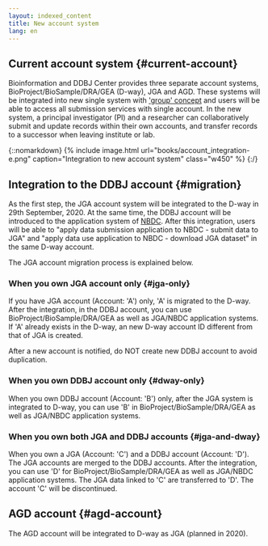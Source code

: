 ```yaml
---
layout: indexed_content
title: New account system
lang: en
---
```


## Current account system  {#current-account}

Bioinformation and DDBJ Center provides three separate account systems,
BioProject/BioSample/DRA/GEA (D-way), JGA and AGD. These systems will be
integrated into new single system with ['group' concept](group-e.html)
and users will be able to access all submission services with single
account. In the new system, a principal investigator (PI) and a
researcher can collaboratively submit and update records within their
own accounts, and transfer records to a successor when leaving institute
or lab.

{::nomarkdown}
{% include image.html url="books/account_integration-e.png" caption="Integration to new account system" class="w450" %}
{:/}

## Integration to the DDBJ account {#migration}

As the first step, the JGA account system will be integrated to the D-way in 29th September, 2020. At the same time, the DDBJ account will be introduced to the application system of <a href="https://humandbs.biosciencedbc.jp/en">NBDC</a>. After this integration, users will be able to "apply data submission application to NBDC - submit data to JGA" and "apply data use application to NBDC - download JGA dataset" in the same D-way account.

The JGA account migration process is explained below.

### When you own JGA account only  {#jga-only}

If you have JGA account (Account: 'A') only, 'A' is migrated to the D-way. After the integration, in the DDBJ account, you can use BioProject/BioSample/DRA/GEA as well as JGA/NBDC application systems. If 'A' already exists in the D-way, an new D-way account ID different from that of JGA is created.

<span class="red">After a new account is notified, do NOT
create new DDBJ account to avoid duplication.</span>

### When you own DDBJ account only  {#dway-only}

When you own DDBJ account (Account: 'B') only, after the JGA system is integrated to D-way, you can use 'B' in BioProject/BioSample/DRA/GEA as well as JGA/NBDC application systems.

### When you own both JGA and DDBJ accounts  {#jga-and-dway}

When you own a JGA (Account: 'C') and a DDBJ account (Account: 'D'). 
<span class="attention_text">The JGA accounts are merged to the DDBJ accounts.</span>
After the integration, you can use 'D' for BioProject/BioSample/DRA/GEA as well as JGA/NBDC application systems. The JGA data linked to 'C' are transferred to 'D'. The account 'C' will be discontinued.

## AGD account  {#agd-account}

The AGD account will be integrated to D-way as JGA (planned in 2020).